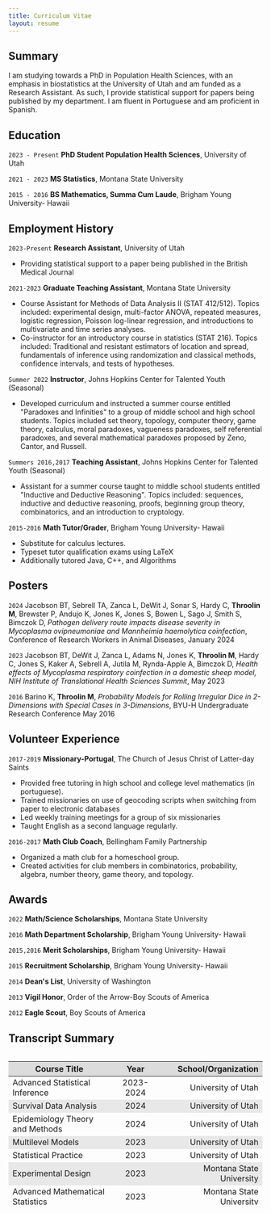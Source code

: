 ```yaml
---
title: Curriculum Vitae
layout: resume
---
```


## Summary

I am studying towards a PhD in Population Health Sciences, with an emphasis in biostatistics at the University of Utah and am funded as a Research Assistant. As such, I provide statistical support for papers being published by my department. I am fluent in Portuguese and am proficient in Spanish.

## Education

`2023 - Present`
__PhD Student Population Health Sciences__, 
University of Utah


`2021 - 2023`
__MS Statistics__, 
Montana State University

`2015 - 2016`
__BS Mathematics, Summa Cum Laude__, 
Brigham Young University- Hawaii

## Employment History

`2023-Present`
__Research Assistant__, University of Utah

- Providing statistical support to a paper being published in the British Medical Journal

`2021-2023`
__Graduate Teaching Assistant__, Montana State University 

- Course Assistant for Methods of Data Analysis II (STAT 412/512). Topics included: experimental design, multi-factor ANOVA, repeated measures, logistic regression, Poisson log-linear regression, and introductions to multivariate and time series analyses.
- Co-instructor for an introductory course in statistics (STAT 216). Topics included: Traditional and resistant estimators of location and spread, fundamentals of inference using randomization and classical methods, confidence intervals, and tests of hypotheses.

`Summer 2022`
__Instructor__, Johns Hopkins Center for Talented Youth (Seasonal) 

- Developed curriculum and instructed a summer course entitled "Paradoxes and Infinities" to a group of middle school and high school students. Topics included set theory, topology, computer theory, game theory, calculus, moral paradoxes, vagueness paradoxes, self referential paradoxes, and several mathematical paradoxes proposed by Zeno, Cantor, and Russell.

`Summers 2016,2017`
__Teaching Assistant__, Johns Hopkins Center for Talented Youth (Seasonal) 

- Assistant for a summer course taught to middle school students entitled "Inductive and Deductive Reasoning". Topics included: sequences, inductive and deductive reasoning, proofs, beginning group theory, combinatorics, and an introduction to cryptology.

`2015-2016`
__Math Tutor/Grader__, Brigham Young University- Hawaii 

- Substitute for calculus lectures.
- Typeset tutor qualification exams using LaTeX
- Additionally tutored Java, C++, and Algorithms

## Posters

`2024`
Jacobson BT, Sebrell TA, Zanca L, DeWit J, Sonar S, Hardy C, __Throolin M__, Brewster P, Andujo K, Jones K, Jones S, Bowen L, Sago J, Smith S, Bimczok D, *Pathogen delivery route impacts disease severity in Mycoplasma ovipneumoniae and 
Mannheimia haemolytica coinfection*, Conference of Research Workers in Animal Diseases, January 2024

`2023`
Jacobson BT, DeWit J, Zanca L, Adams N, Jones K, __Throolin M__, Hardy C, Jones S, Kaker A, Sebrell A, Jutila M,  Rynda-Apple A, Bimczok D, *Health effects of Mycoplasma respiratory coinfection in a domestic sheep model, NIH Institute of Translational Health Sciences Summit*, May 2023

`2016`
Barino K, **Throolin M**, *Probability Models for Rolling Irregular Dice in
2-Dimensions with Special Cases in 3-Dimensions*, BYU-H Undergraduate Research Conference May 2016

## Volunteer Experience

`2017-2019`
__Missionary-Portugal__, The Church of Jesus Christ of Latter-day Saints

- Provided free tutoring in high school and college level mathematics (in portuguese).
- Trained missionaries on use of geocoding scripts when switching from paper to electronic databases
- Led weekly training meetings for a group of six missionaries
- Taught English as a second language regularly.

`2016-2017`
__Math Club Coach__, Bellingham Family Partnership

- Organized a math club for a homeschool group.
- Created activities for club members in combinatorics, probability, algebra, number theory, game theory, and topology.

## Awards
`2022`
__Math/Science Scholarships__, Montana State University

`2016`
__Math Department Scholarship__, Brigham Young University- Hawaii

`2015,2016`
__Merit Scholarships__, Brigham Young University- Hawaii

`2015`
__Recruitment Scholarship__, Brigham Young University- Hawaii

`2014`
__Dean's List__, University of Washington

`2013`
__Vigil Honor__, Order of the Arrow-Boy Scouts of America

`2012`
__Eagle Scout__, Boy Scouts of America

## Transcript Summary

<style>
.table-wrapper {
  overflow-y: scroll;
  height:300px;
  width:100%;
}
th {
  position: -webkit-sticky;
  position: sticky;
  top: 0;
  z-index: 2;
  background-color: #DCDCDC;
}
  table th:first-of-type {
    width: 40%;
}
table th:nth-of-type(2) {
    width: 20%;
}
table th:nth-of-type(3) {
    width: 40%;
}
tr:nth-child(even) {
  background-color: #E8E8E8!important;
}
</style>

<div class="table-wrapper" markdown="block">

| Course Title | Year | School/Organization |
|-----------------------|:-----------:|-----------------------:|
| Advanced Statistical Inference | 2023-2024  | University of Utah |
| Survival Data Analysis | 2024  | University of Utah |
| Epidemiology Theory and Methods | 2024  | University of Utah |
| Multilevel Models | 2023 | University of Utah |
| Statistical Practice | 2023 | University of Utah |
| Experimental Design | 2023  | Montana State University |
| Advanced Mathematical Statistics | 2023  | Montana State University |
| Mixed Effects Models | 2022  | Montana State University |
| Time Series Analysis | 2022  | Montana State University |
| Bayesian Data Analysis | 2022  | Montana State University |
| Multivariate Analysis | 2022  | Montana State University |
| Mathematical Statistics | 2021-2022  | Montana State University |
| Linear Models/Regression Analysis | 2021-2022  | Montana State University |
| Coputational Theory | 2016 | Brigham Young University-Hawaii |
| Algorithms and Complexity | 2016 | Brigham Young University-Hawaii |
| Numerical Methods | 2015-2016 | Brigham Young University-Hawaii |
| Real Analysis | 2015-2016 | Brigham Young University-Hawaii |
| Abstract Algebra | 2015-2016 | Brigham Young University-Hawaii |

</div>

